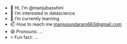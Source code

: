 - 👋 Hi, I’m @manjubasshini
- 👀 I’m interested in datascience
- 🌱 I’m currently learning 
- 📫 How to reach me manjusundaram663@gmail.com
- 😄 Pronouns: ...
- ⚡ Fun fact: ...

<!---
manjubasshini/manjubasshini is a ✨ special ✨ repository because its `README.md` (this file) appears on your GitHub profile.
You can click the Preview link to take a look at your changes.
--->

